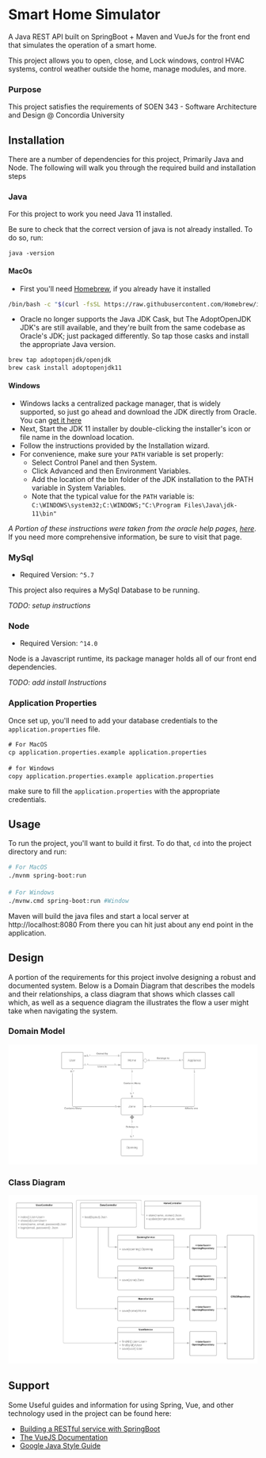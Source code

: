 # Smart Home Simulator
A Java REST API built on SpringBoot + Maven and VueJs for the front end that simulates the operation of a smart home.

This project allows you to open, close, and Lock windows, control HVAC systems, control weather outside the home, manage modules, and more.

### Purpose
This project satisfies the requirements of SOEN 343 - Software Architecture and Design @ Concordia University 

## Installation
There are a number of dependencies for this project, Primarily Java and Node. The following will walk you through the 
required build and installation steps

### Java
For this project to work you need Java 11 installed.

Be sure to check that the correct version of java is not already installed. To do so, run:
```
java -version
```


#### MacOs
- First you'll need [Homebrew](https://brew.sh/), if you already have it installed
```bash
/bin/bash -c "$(curl -fsSL https://raw.githubusercontent.com/Homebrew/install/master/install.sh)"
```
- Oracle no longer supports the Java JDK Cask, but The AdoptOpenJDK JDK's are still available, and they're built from the same codebase as Oracle's JDK; 
just packaged differently. So tap those casks and install the appropriate Java version.
```
brew tap adoptopenjdk/openjdk
brew cask install adoptopenjdk11
```

#### Windows
- Windows lacks a centralized package manager, that is widely supported, so just go ahead and download the JDK directly from Oracle.
You can [get it here](https://www.oracle.com/java/technologies/javase-downloads.html#JDK11)
- Next, Start the JDK 11 installer by double-clicking the installer's icon or file name in the download location. 
- Follow the instructions provided by the Installation wizard. 
- For convenience, make sure your `PATH` variable is set properly: 
  - Select Control Panel and then System.
  - Click Advanced and then Environment Variables.
  - Add the location of the bin folder of the JDK installation to the PATH variable in System Variables.
  - Note that the typical value for the `PATH` variable is: `C:\WINDOWS\system32;C:\WINDOWS;"C:\Program Files\Java\jdk-11\bin"`

*A Portion of these instructions were taken from the oracle help pages, [here](https://docs.oracle.com/en/java/javase/11/install/installation-jdk-microsoft-windows-platforms.html#GUID-371F38CC-248F-49EC-BB9C-C37FC89E52A0)*.
If you need more comprehensive information, be sure to visit that page. 

### MySql
- Required Version: `^5.7`

This project also requires a MySql Database to be running. 

_TODO: setup instructions_

### Node
- Required Version: `^14.0`

Node is a Javascript runtime, its package manager holds all of our front end dependencies.

_TODO: add install Instructions_

### Application Properties
Once set up, you'll need to add your database credentials to the `application.properties` file.
```
# For MacOS
cp application.properties.example application.properties

# for Windows
copy application.properties.example application.properties
```

make sure to fill the `application.properties` with the appropriate credentials. 


## Usage 
To  run the project, you'll want to build it first. To do that, `cd` into the project directory and run:

```bash
# For MacOS
./mvnm spring-boot:run 

# For Windows
./mvnw.cmd spring-boot:run #Window
``` 

Maven will build the java files and start a local server at http://localhost:8080
From there you can hit just about any end point in the application.



## Design
A portion of the requirements for this project involve designing a robust and documented system.
Below is a Domain Diagram that describes the models and their relationships, a class diagram that shows which classes call which,
as well as a sequence diagram the illustrates the flow a user might take when navigating the system.

### Domain Model

![Domain Model](docs/SHS-Domain_Model.png)


### Class Diagram

![Class Diagram](docs/SHS-Class_Diagram.png)

## Support 
Some Useful guides and information for using Spring, Vue, and other technology used in the project can be found here:

- [Building a RESTful service with SpringBoot](https://spring.io/guides/gs/rest-service/)
- [The VueJS Documentation](https://vuejs.org/v2/guide/) 
- [Google Java Style Guide](https://google.github.io/styleguide/javaguide.html)
